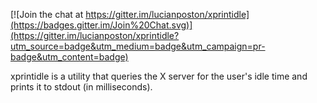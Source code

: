 [![Join the chat at https://gitter.im/lucianposton/xprintidle](https://badges.gitter.im/Join%20Chat.svg)](https://gitter.im/lucianposton/xprintidle?utm_source=badge&utm_medium=badge&utm_campaign=pr-badge&utm_content=badge)

xprintidle is a utility that queries the X server for the user's idle
time and prints it to stdout (in milliseconds).
